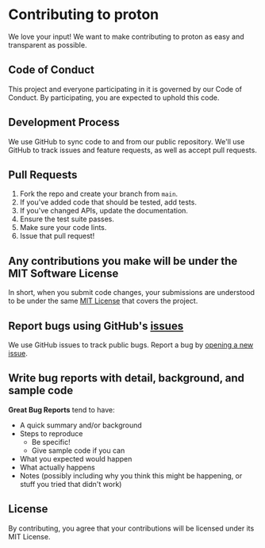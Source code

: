 # Contributing to proton

We love your input! We want to make contributing to proton as easy and transparent as possible.

## Code of Conduct

This project and everyone participating in it is governed by our Code of Conduct. By participating, you are expected to uphold this code.

## Development Process

We use GitHub to sync code to and from our public repository. We'll use GitHub to track issues and feature requests, as well as accept pull requests.

## Pull Requests

1. Fork the repo and create your branch from `main`.
2. If you've added code that should be tested, add tests.
3. If you've changed APIs, update the documentation.
4. Ensure the test suite passes.
5. Make sure your code lints.
6. Issue that pull request!

## Any contributions you make will be under the MIT Software License

In short, when you submit code changes, your submissions are understood to be under the same [MIT License](http://choosealicense.com/licenses/mit/) that covers the project.

## Report bugs using GitHub's [issues](https://github.com/kolosys/proton/issues)

We use GitHub issues to track public bugs. Report a bug by [opening a new issue](https://github.com/kolosys/proton/issues/new).

## Write bug reports with detail, background, and sample code

**Great Bug Reports** tend to have:

- A quick summary and/or background
- Steps to reproduce
  - Be specific!
  - Give sample code if you can
- What you expected would happen
- What actually happens
- Notes (possibly including why you think this might be happening, or stuff you tried that didn't work)

## License

By contributing, you agree that your contributions will be licensed under its MIT License.
